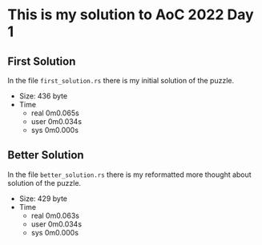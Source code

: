 # This is my solution to AoC 2022 Day 1

## First Solution

In the file `first_solution.rs` there is my initial solution of the puzzle.

- Size: 436 byte
- Time
  - real    0m0.065s
  - user    0m0.034s
  - sys     0m0.000s

## Better Solution

In the file `better_solution.rs` there is my reformatted more thought about solution of the puzzle.

- Size: 429 byte
- Time
  - real    0m0.063s
  - user    0m0.034s
  - sys     0m0.000s
